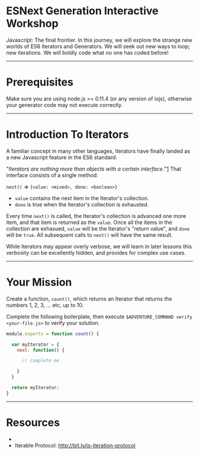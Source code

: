 # ESNext Generation Interactive Workshop

Javascript: The final frontier.
In this journey, we will explore the strange new worlds of ES6 Iterators
and Generators.
We will seek out new ways to loop; new iterations.
We will boldly code what no one has coded before!

----

# Prerequisites

Make sure you are using node.js >= 0.11.4 (or any version of iojs), otherwise
your generator code may not execute correctly.

----

# Introduction To Iterators

A familiar concept in many other languages, Iterators have finally landed as a
new Javascript feature in the ES6 standard.

"_Iterators are nothing more than objects with a certain interface._"[1] That
interface consists of a single method:

`next()` **->** `{value: <mixed>, done: <boolean>}`

* `value` contains the next item in the Iterator's collection.
* `done` is true when the Iterator's collection is exhausted.

Every time `next()` is called, the Iterator's collection is advanced one more
item, and that item is returned as the `value`. Once all the items in the
collection are exhasued, `value` will be the Iterator's "return value", and
`done` will be `true`. All subsequent calls to `next()` will have the same
result.

While Iterators may appear overly verbose, we will learn in later lessons this
verbosity can be excellently hidden, and provides for complex use cases.

----

# Your Mission

Create a function, `count()`, which returns an Iterator that returns the numbers
1, 2, 3, ... etc, up to 10.

Complete the following boilerplate, then execute
`$ADVENTURE_COMMAND verify <your-file.js>` to verify your solution.

```js
module.exports = function count() {

  var myIterator = {
    next: function() {

      // complete me

    }
  }

  return myIterator;
}
```

----

# Resources

 * [1]: http://bit.ly/js-ues6-iterators
 * Iterable Protocol: http://bit.ly/js-iteration-protocol
